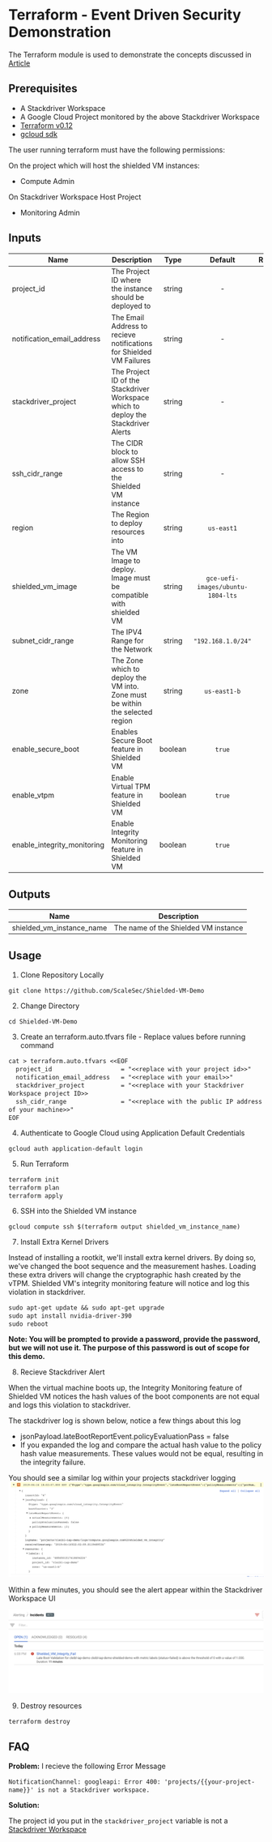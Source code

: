 # Terraform - Event Driven Security Demonstration

The Terraform module is used to demonstrate the concepts discussed in [Article](https://medium.com/p/4f49af8eb245/edit)

## Prerequisites 

* A Stackdriver Workspace
* A Google Cloud Project monitored by the above Stackdriver Workspace
* [Terraform v0.12](https://learn.hashicorp.com/terraform/getting-started/install.html)
* [gcloud sdk](https://cloud.google.com/sdk/install)

The user running terraform must have the following permissions:

On the project which will host the shielded VM instances:

* Compute Admin

On Stackdriver Workspace Host Project

* Monitoring Admin

## Inputs

| Name | Description | Type | Default | Required |
|------|-------------|:----:|:-----:|:-----:|
| project_id |The Project ID where the instance should be deployed to | string | - | yes |
| notification_email_address | The Email Address to recieve notifications for Shielded VM Failures | string | - | yes |
| stackdriver_project | The Project ID of the Stackdriver Workspace which to deploy the Stackdriver Alerts | string | - | yes |
| ssh_cidr_range | The CIDR block to allow SSH access to the Shielded VM instance | string | - |  yes |
| region | The Region to deploy resources into| string |`us-east1` | no |
| shielded_vm_image | The VM Image to deploy.  Image must be compatible with shielded VM| string |`gce-uefi-images/ubuntu-1804-lts` | no |
| subnet_cidr_range | The IPV4 Range for the Network  | string  | `"192.168.1.0/24"`| no | 
| zone  | The Zone which to deploy the VM into.  Zone must be within the selected region | string  | `us-east1-b` | no |
| enable_secure_boot | Enables Secure Boot feature in Shielded VM | boolean | `true` | no |
| enable_vtpm | Enable Virtual TPM feature in Shielded VM | boolean | `true` | no |
| enable_integrity_monitoring | Enable Integrity Monitoring feature in Shielded VM | boolean | `true` | no |


## Outputs

| Name | Description |
|------|-------------|
| shielded_vm_instance_name    | The name of the Shielded VM instance |


## Usage

1. Clone Repository Locally
```
git clone https://github.com/ScaleSec/Shielded-VM-Demo
```
2. Change Directory
```
cd Shielded-VM-Demo
```
3. Create an terraform.auto.tfvars file - Replace values before running command
```
cat > terraform.auto.tfvars <<EOF
  project_id                   = "<<replace with your project id>>"
  notification_email_address   = "<<replace with your email>>"
  stackdriver_project          = "<<replace with your Stackdriver Workspace project ID>>
  ssh_cidr_range               = "<<replace with the public IP address of your machine>>"
EOF
```

4. Authenticate to Google Cloud using Application Default Credentials
```
gcloud auth application-default login
```

5. Run Terraform

```
terraform init
terraform plan
terraform apply
```

6. SSH into the Shielded VM instance

```
gcloud compute ssh $(terraform output shielded_vm_instance_name)
```

7. Install Extra Kernel Drivers

Instead of installing a rootkit, we'll install extra kernel drivers. By doing so, we've changed the boot sequence and the measurement hashes. Loading these extra drivers will change the cryptographic hash created by the vTPM. Shielded VM's integrity monitoring feature will notice and log this violation in stackdriver.

```
sudo apt-get update && sudo apt-get upgrade
sudo apt install nvidia-driver-390
sudo reboot
```
__Note: You will be prompted to provide a password, provide the password, but we will not use it. The purpose of this password is out of scope for this demo.__

8. Recieve Stackdriver Alert

When the virtual machine boots up, the Integrity Monitoring feature of Shielded VM notices the hash values of the boot components are not equal and logs this violation to stackdriver.

The stackdriver log is shown below, notice a few things about this log
* jsonPayload.lateBootReportEvent.policyEvaluationPass = false
* If you expanded the log and compare the actual hash value to the policy hash value measurements. These values would not be equal, resulting in the integrity failure.

You should see a similar log within your projects stackdriver logging
![stackdriver_integirty_log](./IMG/stackdriver_integrity_log.png)


Within a few minutes, you should see the alert appear within the Stackdriver Workspace UI

![stackdriver_UI_alert](./IMG/Stackdriver_UI_alert.png)

9. Destroy resources

```
terraform destroy
```

## FAQ

__Problem:__ I recieve the following Error Message

```
NotificationChannel: googleapi: Error 400: 'projects/{{your-project-name}}' is not a Stackdriver workspace.
```

__Solution:__ 

The project id you put in the `stackdriver_project` variable is not a [Stackdriver Workspace](https://cloud.google.com/monitoring/workspaces/)